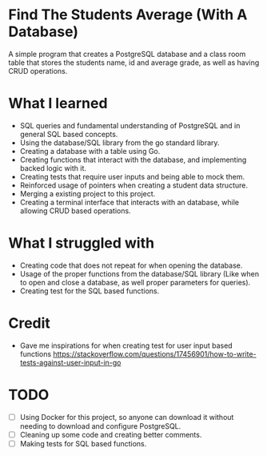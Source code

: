 # Find The Students Average (With A Database)

A simple program that creates a PostgreSQL database and a class room table that stores the students name, id and average grade, as well as having CRUD operations.

# What I learned

- SQL queries and fundamental understanding of PostgreSQL and in general SQL based concepts.
- Using the database/SQL library from the go standard library.
- Creating a database with a table using Go.
- Creating functions that interact with the database, and implementing backed logic with it.
- Creating tests that require user inputs and being able to mock them.
- Reinforced usage of pointers when creating a student data structure.
- Merging a existing project to this project.
- Creating a terminal interface that interacts with an database, while allowing CRUD based operations.

# What I struggled with

- Creating code that does not repeat for when opening the database.
- Usage of the proper functions from the database/SQL library (Like when to open and close a database, as well proper parameters for queries).
- Creating test for the SQL based functions.

# Credit

- Gave me inspirations for when creating test for user input based functions https://stackoverflow.com/questions/17456901/how-to-write-tests-against-user-input-in-go

# TODO

- [ ]  Using Docker for this project, so anyone can download it without needing to download and configure PostgreSQL.
- [ ]  Cleaning up some code and creating better comments.
- [ ]  Making tests for SQL based functions.
